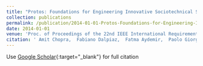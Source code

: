 ```yaml
---
title: "Protos: Foundations for Engineering Innovative Sociotechnical Systems"
collection: publications
permalink: /publication/2014-01-01-Protos-Foundations-for-Engineering-Innovative-Sociotechnical-Systems
date: 2014-01-01
venue: 'Proc. of Proceedings of the 22nd IEEE International Requirements Engineering Conference (RE&apos;14)'
citation: ' Amit Chopra,  Fabiano Dalpiaz,  Fatma Aydemir,  Paolo Giorgini,  John Mylopoulos,  Munindar Singh, &quot;Protos: Foundations for Engineering Innovative Sociotechnical Systems.&quot; Proc. of Proceedings of the 22nd IEEE International Requirements Engineering Conference (RE&amp;apos;14), 2014.'
---
```

Use [Google Scholar](https://scholar.google.com/scholar?q=Protos:+Foundations+for+Engineering+Innovative+Sociotechnical+Systems){:target="_blank"} for full citation